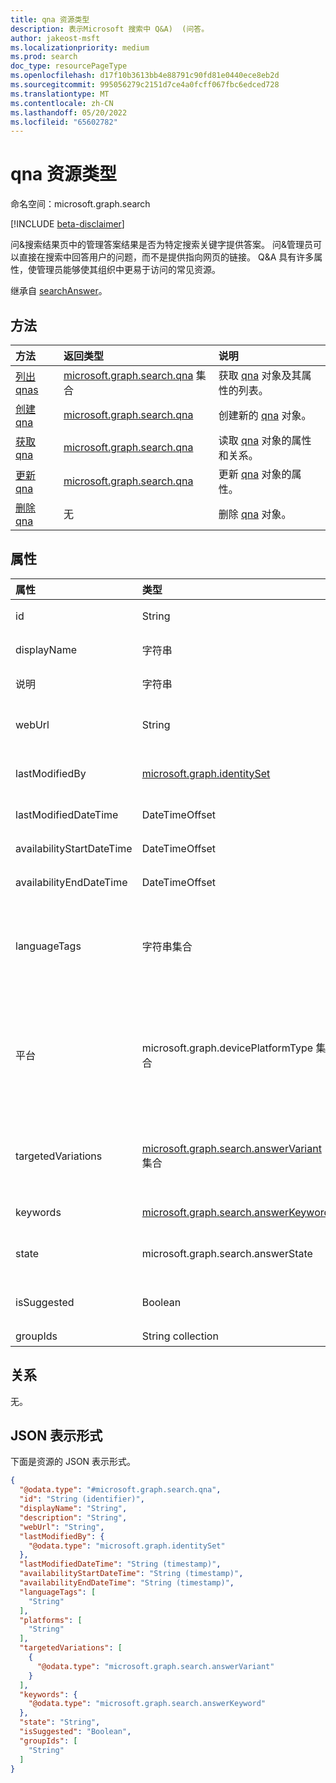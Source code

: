 ```yaml
---
title: qna 资源类型
description: 表示Microsoft 搜索中 Q&A)  (问答。
author: jakeost-msft
ms.localizationpriority: medium
ms.prod: search
doc_type: resourcePageType
ms.openlocfilehash: d17f10b3613bb4e88791c90fd81e0440ece8eb2d
ms.sourcegitcommit: 995056279c2151d7ce4a0fcff067fbc6edced728
ms.translationtype: MT
ms.contentlocale: zh-CN
ms.lasthandoff: 05/20/2022
ms.locfileid: "65602782"
---
```

# <a name="qna-resource-type"></a>qna 资源类型

命名空间：microsoft.graph.search

[!INCLUDE [beta-disclaimer](../../includes/beta-disclaimer.md)]

问&搜索结果页中的管理答案结果是否为特定搜索关键字提供答案。 问&管理员可以直接在搜索中回答用户的问题，而不是提供指向网页的链接。 Q&A 具有许多属性，使管理员能够使其组织中更易于访问的常见资源。

继承自 [searchAnswer](../resources/search-searchAnswer.md)。

## <a name="methods"></a>方法
|方法|返回类型|说明|
|:---|:---|:---|
|[列出 qnas](../api/search-searchentity-list-qnas.md)|[microsoft.graph.search.qna](../resources/search-qna.md) 集合|获取 [qna](../resources/search-qna.md) 对象及其属性的列表。|
|[创建 qna](../api/search-searchentity-post-qnas.md)|[microsoft.graph.search.qna](../resources/search-qna.md)|创建新的 [qna](../resources/search-qna.md) 对象。|
|[获取 qna](../api/search-qna-get.md)|[microsoft.graph.search.qna](../resources/search-qna.md)|读取 [qna](../resources/search-qna.md) 对象的属性和关系。|
|[更新 qna](../api/search-qna-update.md)|[microsoft.graph.search.qna](../resources/search-qna.md)|更新 [qna](../resources/search-qna.md) 对象的属性。|
|[删除 qna](../api/search-qna-delete.md)|无|删除 [qna](../resources/search-qna.md) 对象。|

## <a name="properties"></a>属性
|属性|类型|说明|
|:---|:---|:---|
|id|String|qna 的唯一标识符 (GUID) 。 继承自 [entity](../resources/entity.md)。|
|displayName|字符串|搜索结果中显示的问题。 继承自 [searchAnswer](../resources/search-searchAnswer.md)。|
|说明|字符串|搜索结果中显示的答案。 继承自 [searchAnswer](../resources/search-searchAnswer.md)。|
|webUrl|String|Qna URL 链接。 当用户在搜索结果中单击此 qna 时，他们将转到此 URL。 继承自 [searchAnswer](../resources/search-searchAnswer.md)。|
|lastModifiedBy|[microsoft.graph.identitySet](../resources/identityset.md)|创建或上次修改 qna 的用户的详细信息。 继承自 [searchAnswer](../resources/search-searchAnswer.md)。 只读。 |
|lastModifiedDateTime|DateTimeOffset| 创建或编辑 qna 的时间戳。 继承自 [searchAnswer](../resources/search-searchAnswer.md)。 只读。|
|availabilityStartDateTime|DateTimeOffset|qna 何时开始显示为搜索结果的时间戳。 `null`设置为始终可用。|
|availabilityEndDateTime|DateTimeOffset|qna 何时停止显示为搜索结果的时间戳。 `null`设置为始终可用。|
|languageTags|字符串集合|地理上特定的语言名称列表，可在其中查看此 QnA。 每个语言标记值都遵循模式 {language}-{region}。 例如，`en-us`英语在美国中使用。 有关可能值的列表，请参阅 [支持的语言标记](search-api-answers-overview.md#supported-language-tags) 。 |
|平台|microsoft.graph.devicePlatformType 集合|能够查看此 qna 的设备和操作系统的列表。 可取值为：`unknown`、`android`、`androidForWork`、`ios`、`macOS`、`windowsPhone81`、`windowsPhone81AndLater`、`windows10AndLater`、`androidWorkProfile`、`androidASOP`。|
|targetedVariations|[microsoft.graph.search.answerVariant](../resources/search-answerVariant.md) 集合|不同国家/地区或设备的 qna 变体。 需要根据用户的设备、国家/地区或两者向用户显示不同内容时使用。 日期和组设置将应用于所有变体。|
|keywords|[microsoft.graph.search.answerKeyword](../resources/search-answerKeyword.md)|触发此 qna 以显示在搜索结果中的关键字。|
|state|microsoft.graph.search.answerState|qna 的状态。 可能的值为：`published`、`draft`或 `excluded``unknownFutureValue`。|
|isSuggested|Boolean| 如此 如果此 qna 是由用户建议给管理员的，或者是 Microsoft 挖掘和建议的。 只读。|
|groupIds|String collection|能够查看此 qna 的安全组列表。|


## <a name="relationships"></a>关系
无。

## <a name="json-representation"></a>JSON 表示形式
下面是资源的 JSON 表示形式。
<!-- {
  "blockType": "resource",
  "keyProperty": "id",
  "@odata.type": "microsoft.graph.search.qna",
  "baseType": "microsoft.graph.search.searchAnswer",
  "openType": false
}
-->
``` json
{
  "@odata.type": "#microsoft.graph.search.qna",
  "id": "String (identifier)",
  "displayName": "String",
  "description": "String",
  "webUrl": "String",
  "lastModifiedBy": {
    "@odata.type": "microsoft.graph.identitySet"
  },
  "lastModifiedDateTime": "String (timestamp)",
  "availabilityStartDateTime": "String (timestamp)",
  "availabilityEndDateTime": "String (timestamp)",
  "languageTags": [
    "String"
  ],
  "platforms": [
    "String"
  ],
  "targetedVariations": [
    {
      "@odata.type": "microsoft.graph.search.answerVariant"
    }
  ],
  "keywords": {
    "@odata.type": "microsoft.graph.search.answerKeyword"
  },
  "state": "String",
  "isSuggested": "Boolean",
  "groupIds": [
    "String"
  ]
}
```

